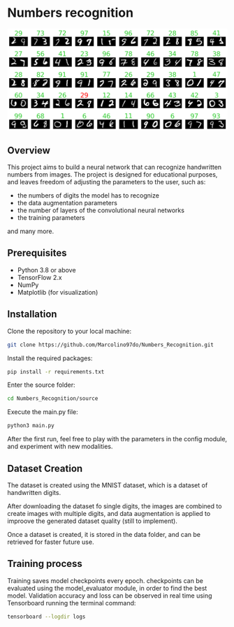 # Numbers recognition
![sample_model_inference.png](sample_model_inference.png)

## Overview

This project aims to build a neural network that can recognize handwritten numbers from images.
The project is designed for educational purposes, and leaves freedom of adjusting the parameters to the user, such as:
- the numbers of digits the model has to recognize
- the data augmentation parameters
- the number of layers of the convolutional neural networks
- the training parameters

and many more.

## Prerequisites

- Python 3.8 or above
- TensorFlow 2.x
- NumPy
- Matplotlib (for visualization)

## Installation

Clone the repository to your local machine:

```bash
git clone https://github.com/Marcolino97do/Numbers_Recognition.git
```
Install the required packages:
```bash
pip install -r requirements.txt
```
Enter the source folder:
```bash
cd Numbers_Recognition/source
```
Execute the main.py file:
```bash
python3 main.py
```
After the first run, feel free to play with the parameters in the config module, 
and experiment with new modalities.

## Dataset Creation
The dataset is created using the MNIST dataset, which is a dataset of handwritten digits.

After downloading the dataset fo single digits, the images are combined to create images with multiple digits, and data augmentation is applied to improove the generated dataset quality (still to implement).

Once a dataset is created, it is stored in the data folder, and can be retrieved for faster future use.

## Training process
Training saves model checkpoints every epoch. checkpoints can be evaluated using the model_evaluator module, in order to find the best model.
Validation accuracy and loss can be observed in real time using Tensorboard running the terminal command:
```bash
tensorboard --logdir logs
```



